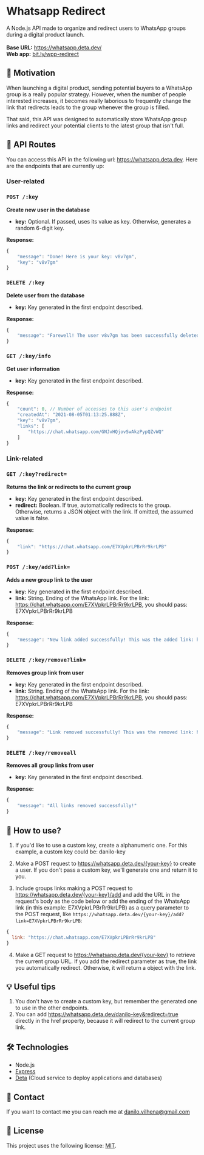 # Whatsapp Redirect
A Node.js API made to organize and redirect users to WhatsApp groups during a digital product launch.    
<br>
**Base URL:** https://whatsapp.deta.dev/  
**Web app:** <a href="https://bit.ly/wpp-redirect">bit.ly/wpp-redirect</a>

## 🧐 Motivation
When launching a digital product, sending potential buyers to a WhatsApp group is a really popular strategy. However, when the number of people interested increases, it becomes really laborious to frequently change the link that redirects leads to the group whenever the group is filled. 

That said, this API was designed to automatically store WhatsApp group links and redirect your potential clients to the latest group that isn't full.

## 🤖 API Routes
You can access this API in the following url: https://whatsapp.deta.dev. Here are the endpoints that are currently up:

### User-related
### `POST /:key`  
**Create new user in the database**  
- **key:** Optional. If passed, uses its value as key. Otherwise, generates a random 6-digit key.  
  
**Response:**  
```js
{
    "message": "Done! Here is your key: v8v7gm",
    "key": "v8v7gm"
}
```

### `DELETE /:key`  
**Delete user from the database**  
- **key:** Key generated in the first endpoint described.  

**Response:**  
```js
{
    "message": "Farewell! The user v8v7gm has been successfully deleted."
}
```

### `GET /:key/info`  
**Get user information**  
- **key:** Key generated in the first endpoint described.  

**Response:**  
```js
{
    "count": 0, // Number of accesses to this user's endpoint 
    "createdAt": "2021-08-05T01:13:25.888Z", 
    "key": "v8v7gm",
    "links": [
        "https://chat.whatsapp.com/GNJvHQjovSwAkzPypQZvWQ"
    ]
}
```

### Link-related
### `GET /:key?redirect=`  
**Returns the link or redirects to the current group**  
- **key:** Key generated in the first endpoint described.
- **redirect:** Boolean. If true, automatically redirects to the group. Otherwise, returns a JSON object with the link. If omitted, the assumed value is false.  

**Response:**  
```js
{
    "link": "https://chat.whatsapp.com/E7XVpkrLPBrRr9krLPB"
}
```

### `POST /:key/add?link=`  
**Adds a new group link to the user**  
- **key:** Key generated in the first endpoint described.
- **link:** String. Ending of the WhatsApp link. For the link: https://chat.whatsapp.com/E7XVpkrLPBrRr9krLPB, you should pass: E7XVpkrLPBrRr9krLPB  

**Response:**  
```js
{
    "message": "New link added successfully! This was the added link: https://chat.whatsapp.com/E7XVpkrLPBrRr9krLPB"
}
```

### `DELETE /:key/remove?link=`  
**Removes group link from user**  
- **key:** Key generated in the first endpoint described.  
- **link:** String. Ending of the WhatsApp link. For the link: https://chat.whatsapp.com/E7XVpkrLPBrRr9krLPB, you should pass: E7XVpkrLPBrRr9krLPB  

**Response:**  
```js
{
    "message": "Link removed successfully! This was the removed link: https://chat.whatsapp.com/E7XVpkrLPBrRr9krLPB"
}
```

### `DELETE /:key/removeall`  
**Removes all group links from user**  
- **key:** Key generated in the first endpoint described.   

**Response:**  
```js
{
    "message": "All links removed successfully!"
}
```

## 🔢 How to use?
1. If you'd like to use a custom key, create a alphanumeric one. For this example, a custom key could be: danilo-key

1. Make a POST request to https://whatsapp.deta.dev/{your-key} to create a user. If you don't pass a custom key, we'll generate one and return it to you.

1. Include groups links making a POST request to https://whatsapp.deta.dev/{your-key}/add and add the URL in the request's body as the code below or add the ending of the WhatsApp link (in this example: E7XVpkrLPBrRr9krLPB) as a query parameter to the POST request, like `https://whatsapp.deta.dev/{your-key}/add?link=E7XVpkrLPBrRr9krLPB`:
```js
{
  link: "https://chat.whatsapp.com/E7XVpkrLPBrRr9krLPB"
}
```

4. Make a GET request to https://whatsapp.deta.dev/{your-key} to retrieve the current group URL. If you add the redirect parameter as true, the link you automatically redirect. Otherwise, it will return a object with the link.

## 💡 Useful tips
1. You don't have to create a custom key, but remember the generated one to use in the other endpoints.
1. You can add https://whatsapp.deta.dev/danilo-key&redirect=true directly in the href property, because it will redirect to the current group link.

## 🛠 Technologies

- Node.js 
- <a href="https://expressjs.com">Express</a> 
- <a href="https://www.deta.sh">Deta</a> (Cloud service to deploy applications and databases)

## 👋 Contact
If you want to contact me you can reach me at danilo.vilhena@gmail.com

## 📙 License
This project uses the following license: <a href="https://github.com/danilovilhena/whatsapp-redirect/blob/main/LICENSE">MIT</a>.

